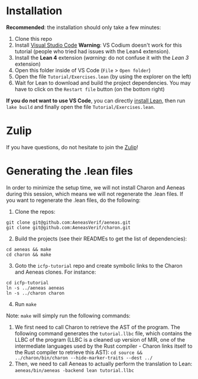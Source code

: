 # Installation

**Recommended**: the installation should only take a few minutes:
1. Clone this repo
2. Install [Visual Studio Code](https://code.visualstudio.com)
   **Warning**: VS Codium doesn't work for this tutorial (people who tried had issues with
   the Lean4 extension).
3. Install the **Lean 4** extension (*warning*: do not confuse it with the *Lean 3*
   extension)
4. Open this folder inside of VS Code (`File` > `Open folder`)
5. Open the file  `Tutorial/Exercises.lean` (by using the explorer on the left)
6. Wait for Lean to download and build the project dependencies.
   You may have to click on the `Restart file` button (on the bottom right)

**If you do not want to use VS Code**, you can directly [install
Lean](https://lean-lang.org/lean4/doc/setup.html), then run `lake build` and finally open
the file `Tutorial/Exercises.lean`.

# Zulip

If you have questions, do not hesitate to join the [Zulip](https://aeneas-verif.zulipchat.com/)!

# Generating the .lean files

In order to minimize the setup time, we will not install Charon and Aeneas during this
session, which means we will not regenerate the .lean files.
If you want to regenerate the .lean files, do the following:

1. Clone the repos:
```
git clone git@github.com:AeneasVerif/aeneas.git
git clone git@github.com:AeneasVerif/charon.git
```

2. Build the projects (see their READMEs to get the list of dependencies):
```
cd aeneas && make
cd charon && make
```

3. Goto the `icfp-tutorial` repo and create symbolic links to the Charon and Aeneas
clones. For instance:
```
cd icfp-tutorial
ln -s ../aeneas aeneas
ln -s ../charon charon
```

4. Run `make`

Note: `make` will simply run the following commands:

1. We first need to call Charon to retrieve the AST of the program.
   The following command generates the `tutorial.llbc` file, which contains the LLBC of
   the program (LLBC is a cleaned up version of MIR, one of the intermediate languages
   used by the Rust compiler - Charon links itself to the Rust compiler to retrieve this
   AST):
   `cd source && ../charon/bin/charon --hide-marker-traits --dest ../`
2. Then, we need to call Aeneas to actually perform the translation to Lean:
   `aeneas/bin/aeneas -backend lean tutorial.llbc`
